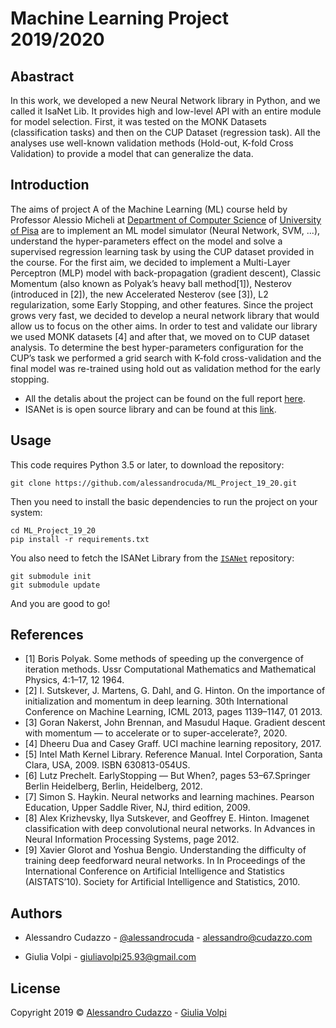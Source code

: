 # Machine Learning Project 2019/2020

## Abastract
In this work, we developed a new Neural Network library in Python, and we called it IsaNet Lib. It provides high and low-level API with an entire module for model selection. First, it was tested on the MONK Datasets (classification tasks) and then on the CUP Dataset (regression task). All the analyses use well-known validation methods (Hold-out, K-fold Cross Validation) to provide a model that can generalize the data.

## Introduction
The aims of project A of the Machine Learning (ML) course held by Professor Alessio Micheli at [Department of Computer Science](https://www.di.unipi.it/en/) of [University of Pisa](https://www.unipi.it/index.php/english) are to implement an ML model simulator (Neural Network, SVM, ...), understand the hyper-parameters effect on the model and solve a supervised regression learning task by using the CUP dataset provided in the course. For the first aim, we decided to implement a Multi-Layer Perceptron (MLP) model with back-propagation (gradient descent), Classic Momentum (also known as Polyak’s heavy ball method[1]), Nesterov (introduced in [2]), the new Accelerated Nesterov (see [3]), L2 regularization, some Early Stopping, and other features. Since the project grows very fast, we decided to develop a neural network library that would allow us to focus on the other aims. In order to test and validate our library we used MONK datasets [4] and after that, we moved on to CUP dataset analysis. To determine the best hyper-parameters configuration for the CUP’s task we performed a grid search with K-fold cross-validation and the final model was re-trained using hold out as validation method for the early stopping.

- All the detalis about the project can be found on the full report [here](https://github.com/alessandrocuda/ML_Project_19_20/blob/master/report/isanet_report_ML_19.pdf).
- ISANet is is open source library and can be found at this [link](https://github.com/alessandrocuda/ISANet).

## Usage
This code requires Python 3.5 or later, to download the repository:

`git clone https://github.com/alessandrocuda/ML_Project_19_20.git`

Then you need to install the basic dependencies to run the project on your system:

```
cd ML_Project_19_20
pip install -r requirements.txt
```

You also need to fetch the ISANet Library from the [`ISANet`](https://github.com/alessandrocuda/ISANet) repository:

```
git submodule init
git submodule update
```

And you are good to go!


## References
 - [1] Boris Polyak. Some methods of speeding up the convergence of iteration methods. Ussr Computational Mathematics and Mathematical Physics, 4:1–17, 12 1964.
 - [2] I. Sutskever, J. Martens, G. Dahl, and G. Hinton. On the importance of initialization and momentum in deep learning. 30th International Conference on Machine Learning, ICML 2013, pages 1139–1147, 01 2013.
 - [3] Goran Nakerst, John Brennan, and Masudul Haque. Gradient descent with momentum — to accelerate or to super-accelerate?, 2020.
 - [4] Dheeru Dua and Casey Graff. UCI machine learning repository, 2017.
 - [5] Intel Math Kernel Library. Reference Manual. Intel Corporation, Santa Clara, USA, 2009. ISBN 630813-054US.
 - [6] Lutz Prechelt. EarlyStopping — But When?, pages 53–67.Springer Berlin Heidelberg, Berlin, Heidelberg, 2012.
 - [7] Simon S. Haykin. Neural networks and learning machines. Pearson Education, Upper Saddle River, NJ, third edition, 2009.
 - [8] Alex Krizhevsky, Ilya Sutskever, and Geoffrey E. Hinton. Imagenet classification with deep convolutional neural networks. In Advances in Neural Information Processing Systems, page 2012.
 - [9] Xavier Glorot and Yoshua Bengio. Understanding the difficulty of training deep feedforward neural networks. In In Proceedings of the International Conference on Artificial Intelligence and Statistics (AISTATS’10). Society for Artificial Intelligence and Statistics, 2010.
 
 <!-- CONTACT -->
## Authors

 - Alessandro Cudazzo - [@alessandrocuda](https://twitter.com/alessandrocuda) - alessandro@cudazzo.com

 - Giulia Volpi - giuliavolpi25.93@gmail.com

<!-- LICENSE -->
## License
Copyright 2019 ©  <a href="https://alessandrocudazzo.it" target="_blank">Alessandro Cudazzo</a> - <a href="mailto:giuliavolpi25.93@gmail.com">Giulia Volpi</a>
